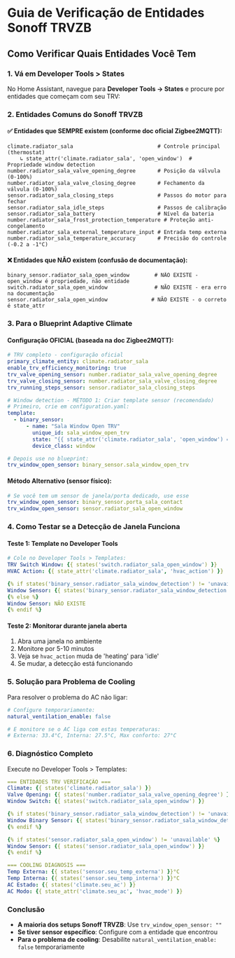 # Guia de Verificação de Entidades Sonoff TRVZB

## Como Verificar Quais Entidades Você Tem

### 1. Vá em Developer Tools > States

No Home Assistant, navegue para **Developer Tools → States** e procure por entidades que começam com seu TRV:

### 2. Entidades Comuns do Sonoff TRVZB

#### ✅ Entidades que SEMPRE existem (conforme doc oficial Zigbee2MQTT):
```
climate.radiator_sala                           # Controle principal (thermostat)
    ↳ state_attr('climate.radiator_sala', 'open_window')  # Propriedade window detection
number.radiator_sala_valve_opening_degree       # Posição da válvula (0-100%)
number.radiator_sala_valve_closing_degree       # Fechamento da válvula (0-100%)
sensor.radiator_sala_closing_steps              # Passos do motor para fechar
sensor.radiator_sala_idle_steps                 # Passos de calibração
sensor.radiator_sala_battery                    # Nível da bateria
number.radiator_sala_frost_protection_temperature # Proteção anti-congelamento
number.radiator_sala_external_temperature_input # Entrada temp externa
number.radiator_sala_temperature_accuracy       # Precisão do controle (-0.2 a -1°C)
```

#### ❌ Entidades que NÃO existem (confusão de documentação):
```
binary_sensor.radiator_sala_open_window        # NÃO EXISTE - open_window é propriedade, não entidade
switch.radiator_sala_open_window               # NÃO EXISTE - era erro na documentação
sensor.radiator_sala_open_window              # NÃO EXISTE - o correto é state_attr
```

### 3. Para o Blueprint Adaptive Climate

#### Configuração OFICIAL (baseada na doc Zigbee2MQTT):
```yaml
# TRV completo - configuração oficial
primary_climate_entity: climate.radiator_sala
enable_trv_efficiency_monitoring: true
trv_valve_opening_sensor: number.radiator_sala_valve_opening_degree
trv_valve_closing_sensor: number.radiator_sala_valve_closing_degree
trv_running_steps_sensor: sensor.radiator_sala_closing_steps

# Window detection - MÉTODO 1: Criar template sensor (recomendado)
# Primeiro, crie em configuration.yaml:
template:
  - binary_sensor:
      - name: "Sala Window Open TRV"
        unique_id: sala_window_open_trv
        state: "{{ state_attr('climate.radiator_sala', 'open_window') == true }}"
        device_class: window

# Depois use no blueprint:
trv_window_open_sensor: binary_sensor.sala_window_open_trv
```

#### Método Alternativo (sensor físico):
```yaml
# Se você tem um sensor de janela/porta dedicado, use esse
trv_window_open_sensor: binary_sensor.porta_sala_contact
trv_window_open_sensor: sensor.radiator_sala_open_window
```

### 4. Como Testar se a Detecção de Janela Funciona

#### Teste 1: Template no Developer Tools
```yaml
# Cole no Developer Tools > Templates:
TRV Switch Window: {{ states('switch.radiator_sala_open_window') }}
HVAC Action: {{ state_attr('climate.radiator_sala', 'hvac_action') }}

{% if states('binary_sensor.radiator_sala_window_detection') != 'unavailable' %}
Window Sensor: {{ states('binary_sensor.radiator_sala_window_detection') }}
{% else %}
Window Sensor: NÃO EXISTE
{% endif %}
```

#### Teste 2: Monitorar durante janela aberta
1. Abra uma janela no ambiente
2. Monitore por 5-10 minutos
3. Veja se `hvac_action` muda de 'heating' para 'idle'
4. Se mudar, a detecção está funcionando

### 5. Solução para Problema de Cooling

Para resolver o problema do AC não ligar:

```yaml
# Configure temporariamente:
natural_ventilation_enable: false

# E monitore se o AC liga com estas temperaturas:
# Externa: 33.4°C, Interna: 27.5°C, Max conforto: 27°C
```

### 6. Diagnóstico Completo

Execute no Developer Tools > Templates:

```yaml
=== ENTIDADES TRV VERIFICAÇÃO ===
Climate: {{ states('climate.radiator_sala') }}
Valve Opening: {{ states('number.radiator_sala_valve_opening_degree') }}%
Window Switch: {{ states('switch.radiator_sala_open_window') }}

{% if states('binary_sensor.radiator_sala_window_detection') != 'unavailable' %}
Window Binary Sensor: {{ states('binary_sensor.radiator_sala_window_detection') }}
{% endif %}

{% if states('sensor.radiator_sala_open_window') != 'unavailable' %}
Window Sensor: {{ states('sensor.radiator_sala_open_window') }}
{% endif %}

=== COOLING DIAGNOSIS ===
Temp Externa: {{ states('sensor.seu_temp_externa') }}°C
Temp Interna: {{ states('sensor.seu_temp_interna') }}°C
AC Estado: {{ states('climate.seu_ac') }}
AC Modo: {{ state_attr('climate.seu_ac', 'hvac_mode') }}
```

### Conclusão

- **A maioria dos setups Sonoff TRVZB**: Use `trv_window_open_sensor: ""`
- **Se tiver sensor específico**: Configure com a entidade que encontrou
- **Para o problema de cooling**: Desabilite `natural_ventilation_enable: false` temporariamente
